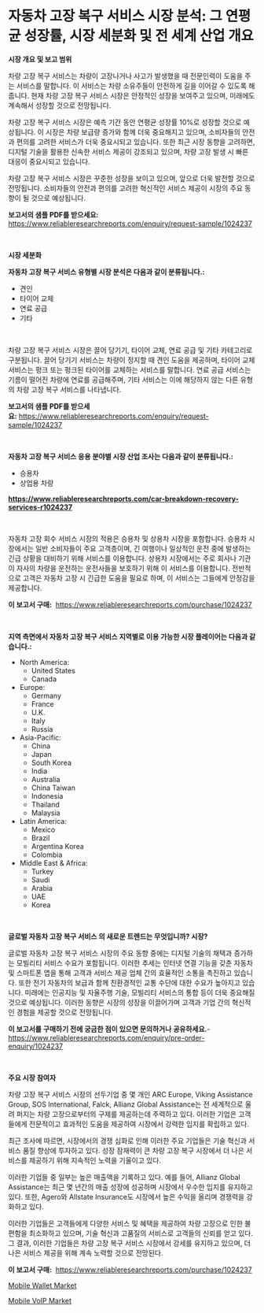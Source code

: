 <p><h1>자동차 고장 복구 서비스 시장 분석: 그 연평균 성장률, 시장 세분화 및 전 세계 산업 개요</h1></p><p><strong>시장 개요 및 보고 범위</strong></p>
<p><p>차량 고장 복구 서비스는 차량이 고장나거나 사고가 발생했을 때 전문인력이 도움을 주는 서비스를 말합니다. 이 서비스는 차량 소유주들이 안전하게 길을 이어갈 수 있도록 해줍니다. 현재 차량 고장 복구 서비스 시장은 안정적인 성장을 보여주고 있으며, 미래에도 계속해서 성장할 것으로 전망됩니다. </p><p>차량 고장 복구 서비스 시장은 예측 기간 동안 연평균 성장률 10%로 성장할 것으로 예상됩니다. 이 시장은 차량 보급량 증가와 함께 더욱 중요해지고 있으며, 소비자들의 안전과 편의를 고려한 서비스가 더욱 중요시되고 있습니다. 또한 최근 시장 동향을 고려하면, 디지털 기술을 활용한 신속한 서비스 제공이 강조되고 있으며, 차량 고장 발생 시 빠른 대응이 중요시되고 있습니다. </p><p>차량 고장 복구 서비스 시장은 꾸준한 성장을 보이고 있으며, 앞으로 더욱 발전할 것으로 전망됩니다. 소비자들의 안전과 편의를 고려한 혁신적인 서비스 제공이 시장의 주요 동향이 될 것으로 예상됩니다.</p></p>
<p><strong>보고서의 샘플 PDF를 받으세요:</strong> <a href="https://www.reliableresearchreports.com/enquiry/request-sample/1024237">https://www.reliableresearchreports.com/enquiry/request-sample/1024237</a></p>
<p>&nbsp;</p>
<p><strong>시장 세분화</strong></p>
<p><strong>자동차 고장 복구 서비스 유형별 시장 분석은 다음과 같이 분류됩니다.:</strong></p>
<p><ul><li>견인</li><li>타이어 교체</li><li>연료 공급</li><li>기타</li></ul></p>
<p>&nbsp;</p>
<p><p>차량 고장 복구 서비스 시장은 끌어 당기기, 타이어 교체, 연료 공급 및 기타 카테고리로 구분됩니다. 끌어 당기기 서비스는 차량이 정지할 때 견인 도움을 제공하며, 타이어 교체 서비스는 펑크 또는 펑크된 타이어를 교체하는 서비스를 말합니다. 연료 공급 서비스는 기름이 떨어진 차량에 연료를 공급해주며, 기타 서비스는 이에 해당하지 않는 다른 유형의 차량 고장 복구 서비스를 나타냅니다.</p></p>
<p><strong>보고서의 샘플 PDF를 받으세요:</strong>&nbsp;<a href="https://www.reliableresearchreports.com/enquiry/request-sample/1024237">https://www.reliableresearchreports.com/enquiry/request-sample/1024237</a></p>
<p>&nbsp;</p>
<p><strong> 자동차 고장 복구 서비스 응용 분야별 시장 산업 조사는 다음과 같이 분류됩니다.:</strong></p>
<p><ul><li>승용차</li><li>상업용 차량</li></ul></p>
<p><strong><a href="https://www.reliableresearchreports.com/car-breakdown-recovery-services-r1024237">https://www.reliableresearchreports.com/car-breakdown-recovery-services-r1024237</a></strong></p>
<p>&nbsp;</p>
<p><p>자동차 고장 회수 서비스 시장의 적용은 승용차 및 상용차 시장을 포함합니다. 승용차 시장에서는 일반 소비자들이 주요 고객층이며, 긴 여행이나 일상적인 운전 중에 발생하는 긴급 상황을 대비하기 위해 서비스를 이용합니다. 상용차 시장에서는 주로 회사나 기관이 자사의 차량을 운전하는 운전사들을 보호하기 위해 이 서비스를 이용합니다. 전반적으로 고객은 자동차 고장 시 긴급한 도움을 필요로 하며, 이 서비스는 그들에게 안정감을 제공합니다.</p></p>
<p><strong>이 보고서 구매:</strong>&nbsp; <a href="https://www.reliableresearchreports.com/purchase/1024237">https://www.reliableresearchreports.com/purchase/1024237</a></p>
<p>&nbsp;</p>
<p><strong>지역 측면에서 자동차 고장 복구 서비스 지역별로 이용 가능한 시장 플레이어는 다음과 같습니다.:</strong></p>
<p><ul>
    <li>
        North America:
        <ul>
            <li>United States</li>
            <li>Canada</li>
        </ul>
    </li>
    <li>
        Europe:
        <ul>
            <li>Germany</li>
            <li>France</li>
            <li>U.K.</li>
            <li>Italy</li>
            <li>Russia</li>
        </ul>
    </li>
    <li>
        Asia-Pacific:
        <ul>
            <li>China</li>
            <li>Japan</li>
            <li>South Korea</li>
            <li>India</li>
            <li>Australia</li>
            <li>China Taiwan</li>
            <li>Indonesia</li>
            <li>Thailand</li>
            <li>Malaysia</li>
        </ul>
    </li>
    <li>
        Latin America:
        <ul>
            <li>Mexico</li>
            <li>Brazil</li>
            <li>Argentina Korea</li>
            <li>Colombia</li>
        </ul>
    </li>
    <li>
        Middle East & Africa:
        <ul>
            <li>Turkey</li>
            <li>Saudi</li>
            <li>Arabia</li>
            <li>UAE</li>
            <li>Korea</li>
        </ul>
    </li>
    </ul></p>
<p>&nbsp;</p>
<p><strong>글로벌 자동차 고장 복구 서비스 의 새로운 트렌드는 무엇입니까? 시장?</strong></p>
<p><p>글로벌 자동차 고장 복구 서비스 시장의 주요 동향 중에는 디지털 기술의 채택과 증가하는 모빌리티 서비스 수요가 포함됩니다. 이러한 추세는 인터넷 연결 기능을 갖춘 자동차 및 스마트폰 앱을 통해 고객과 서비스 제공 업체 간의 효율적인 소통을 촉진하고 있습니다. 또한 전기 자동차의 보급과 함께 친환경적인 교통 수단에 대한 수요가 높아지고 있습니다. 미래에는 인공지능 및 자율주행 기술, 모빌리티 서비스의 통합 등이 더욱 중요해질 것으로 예상됩니다. 이러한 동향은 시장의 성장을 이끌어가며 고객과 기업 간의 혁신적인 경험을 제공할 것으로 전망됩니다.</p></p>
<p><strong>이 보고서를 구매하기 전에 궁금한 점이 있으면 문의하거나 공유하세요.</strong>- <a href="https://www.reliableresearchreports.com/enquiry/pre-order-enquiry/1024237">https://www.reliableresearchreports.com/enquiry/pre-order-enquiry/1024237</a></p>
<p>&nbsp;</p>
<p><strong>주요 시장 참여자</strong></p>
<p><p>차량 고장 복구 서비스 시장의 선두기업 중 몇 개인 ARC Europe, Viking Assistance Group, SOS International, Falck, Allianz Global Assistance는 전 세계적으로 울려 퍼지는 차량 고장으로부터의 구제를 제공하는데 주력하고 있다. 이러한 기업은 고객들에게 전문적이고 효과적인 도움을 제공하여 시장에서 강력한 입지를 확립하고 있다.</p><p>최근 조사에 따르면, 시장에서의 경쟁 심화로 인해 이러한 주요 기업들은 기술 혁신과 서비스 품질 향상에 투자하고 있다. 성장 잠재력이 큰 차량 고장 복구 시장에서 더 나은 서비스를 제공하기 위해 지속적인 노력을 기울이고 있다.</p><p>이러한 기업들 중 일부는 높은 매출액을 기록하고 있다. 예를 들어, Allianz Global Assistance는 최근 몇 년간의 매출 성장에 성공하며 시장에서 우수한 입지를 유지하고 있다. 또한, Agero와 Allstate Insurance도 시장에서 높은 수익을 올리며 경쟁력을 강화하고 있다.</p><p>이러한 기업들은 고객들에게 다양한 서비스 및 혜택을 제공하여 차량 고장으로 인한 불편함을 최소화하고 있으며, 기술 혁신과 고품질의 서비스로 고객들의 신뢰를 얻고 있다. 그 결과, 이러한 기업들은 차량 고장 복구 서비스 시장에서 강세를 유지하고 있으며, 더 나은 서비스 제공을 위해 계속 노력할 것으로 전망된다.</p></p>
<p><strong>이 보고서 구매:</strong>&nbsp;&nbsp;<a href="https://www.reliableresearchreports.com/purchase/1024237">https://www.reliableresearchreports.com/purchase/1024237</a></p>
<p><p><a href="https://github.com/nancykennedykellievqfqt2/Market-Research-Report-List-2/blob/main/mobile-wallet-market.md">Mobile Wallet Market</a></p><p><a href="https://github.com/seekum/Market-Research-Report-List-2/blob/main/mobile-voip-market.md">Mobile VoIP Market</a></p></p>